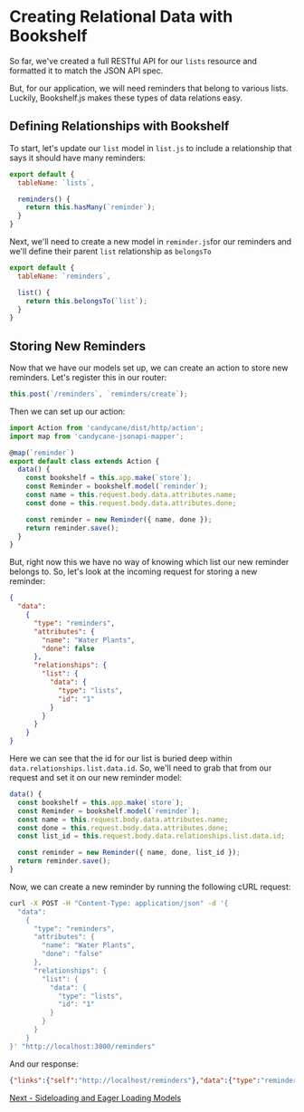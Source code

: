 # Creating Relational Data with Bookshelf

So far, we've created a full RESTful API for our `lists` resource and formatted it to match the JSON API spec.

But, for our application, we will need reminders that belong to various lists.
Luckily, Bookshelf.js makes these types of data relations easy.

## Defining Relationships with Bookshelf

To start, let's update our `list` model in `list.js` to include a relationship that says it should have many reminders:

```js
export default {
  tableName: `lists`,

  reminders() {
    return this.hasMany(`reminder`);
  }
}
```

Next, we'll need to create a new model in `reminder.js`for our reminders and we'll define their parent `list` relationship as `belongsTo`

```js
export default {
  tableName: `reminders`,

  list() {
    return this.belongsTo(`list`);
  }
}
```

## Storing New Reminders

Now that we have our models set up, we can create an action to store new reminders.
Let's register this in our router:

```js
this.post(`/reminders`, `reminders/create`);
```

Then we can set up our action:

```js
import Action from 'candycane/dist/http/action';
import map from 'candycane-jsonapi-mapper';

@map(`reminder`)
export default class extends Action {
  data() {
    const bookshelf = this.app.make(`store`);
    const Reminder = bookshelf.model(`reminder`);
    const name = this.request.body.data.attributes.name;
    const done = this.request.body.data.attributes.done;

    const reminder = new Reminder({ name, done });
    return reminder.save();
  }
}
```

But, right now this we have no way of knowing which list our new reminder belongs to.
So, let's look at the incoming request for storing a new reminder:

```json
{
  "data":
    {
      "type": "reminders",
      "attributes": {
        "name": "Water Plants",
        "done": false
      },
      "relationships": {
        "list": {
          "data": {
            "type": "lists",
            "id": "1"
          }
        }
      }
    }
}
```

Here we can see that the id for our list is buried deep within `data.relationships.list.data.id`.
So, we'll need to grab that from our request and set it on our new reminder model:

```js
data() {
  const bookshelf = this.app.make(`store`);
  const Reminder = bookshelf.model(`reminder`);
  const name = this.request.body.data.attributes.name;
  const done = this.request.body.data.attributes.done;
  const list_id = this.request.body.data.relationships.list.data.id;

  const reminder = new Reminder({ name, done, list_id });
  return reminder.save();
}
```

Now, we can create a new reminder by running the following cURL request:

```bash
curl -X POST -H "Content-Type: application/json" -d '{
  "data":
    {
      "type": "reminders",
      "attributes": {
        "name": "Water Plants",
        "done": "false"
      },
      "relationships": {
        "list": {
          "data": {
            "type": "lists",
            "id": "1"
          }
        }
      }
    }
}' "http://localhost:3000/reminders"
```

And our response:

```json
{"links":{"self":"http://localhost/reminders"},"data":{"type":"reminders","id":"1","attributes":{"name":"Water Plants","done":"false"},"links":{"self":"http://localhost/reminders/1"}}}
```

[Next - Sideloading and Eager Loading Models](./eager-loading.md)
